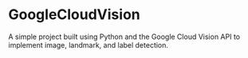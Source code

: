 # GoogleCloudVision
A simple project built using Python and the Google Cloud Vision API to implement image, landmark, and label detection.
